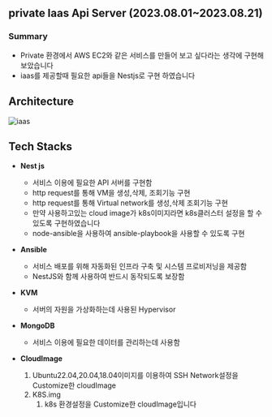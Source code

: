 

## private Iaas Api Server  (2023.08.01~2023.08.21)

### Summary

- Private 환경에서 AWS EC2와 같은 서비스를 만들어 보고 싶다라는 생각에 구현해 보았습니다
- iaas를 제공할때 필요한 api들을 Nestjs로 구현 하였습니다





## Architecture



![iaas](https://github.com/zxver1000/private-iaas-api-server/assets/78923992/3f7dad43-30e2-4ed5-bf2f-e6c578be4043)







## Tech Stacks

- **Nest js**
    - 서비스 이용에 필요한 API 서버를 구현함
    - http request를 통해 VM을 생성,삭제, 조회기능 구현
    - http request를 통해 Virtual network를 생성,삭제 조회기능 구현
    - 만약 사용하고있는 cloud image가 k8s이미지라면 k8s클러스터 설정을 할 수 있도록 구현하였습니다
    - node-ansible을 사용하여 ansible-playbook을 사용할 수 있도록 구현

- **Ansible**
    - 서비스 배포를 위해 자동화된 인프라 구축 및 시스템 프로비저닝을 제공함
    - NestJS와 함께 사용하여 반드시 동작되도록 보장함
- **KVM**
    - 서버의 자원을 가상화하는데 사용된 Hypervisor
- **MongoDB**
    - 서비스 이용에 필요한 데이터를 관리하는데 사용함
- **CloudImage**
    1. Ubuntu22.04,20.04,18.04이미지를 이용하여 SSH Network설정을 Customize한 cloudImage
    2. K8S.img
        1. k8s 환경설정을 Customize한 cloudImage입니다
